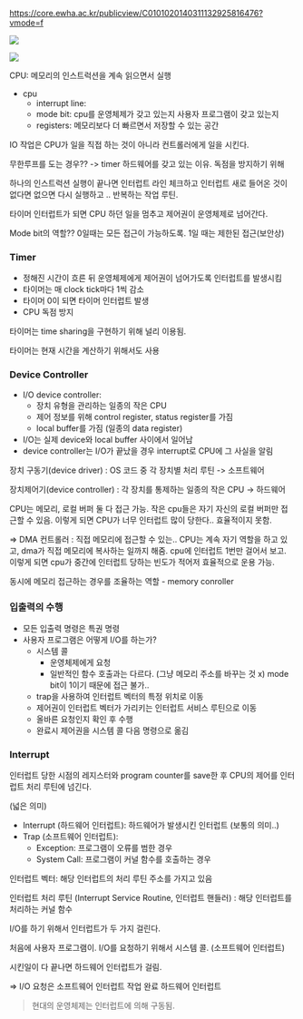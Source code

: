 
https://core.ewha.ac.kr/publicview/C0101020140311132925816476?vmode=f


![](https://user-images.githubusercontent.com/38287485/52633663-7b83f480-2f08-11e9-87c3-de2a41d6a47a.png)

![](https://user-images.githubusercontent.com/38287485/52633668-7e7ee500-2f08-11e9-8c08-d8bf1fe9e600.png)

CPU: 메모리의 인스트럭션을 계속 읽으면서 실행


- cpu
	- interrupt line: 
	- mode bit: cpu를 운영체제가 갖고 있는지 사용자 프로그램이 갖고 있는지
	- registers: 메모리보다 더 빠르면서 저장할 수 있는 공간



IO 작업은 CPU가 일을 직접 하는 것이 아니라 컨트롤러에게 일을 시킨다. 


무한루프를 도는 경우?? -> timer 하드웨어를 갖고 있는 이유. 독점을 방지하기 위해

하나의 인스트럭션 실행이 끝나면 인터럽트 라인 체크하고 
인터럽트 새로 들어온 것이 없다면 없으면 다시 실행하고 .. 반복하는 작업 루틴. 

타이머 인터럽트가 되면  CPU 하던 일을 멈추고 제어권이 운영체제로 넘어간다.  


Mode bit의 역할?? 0일때는 모든 접근이 가능하도록. 1일 때는 제한된 접근(보안상) 

### Timer

- 정해진 시간이 흐른 뒤 운영체제에게 제어권이 넘어가도록 인터럽트를 발생시킴
- 타이머는 매 clock tick마다 1씩 감소
- 타이머 0이 되면 타이머 인터럽트 발생
- CPU 독점 방지

타이머는 time sharing을 구현하기 위해 널리 이용됨.

타이머는 현재 시간을 계산하기 위해서도 사용


### Device Controller

- I/O device controller: 
	- 장치 유형을 관리하는 일종의 작은 CPU
	- 제어 정보를 위해 control register, status register를 가짐
	- local buffer를 가짐 (일종의 data register)
- I/O는 실제 device와 local buffer 사이에서 일어남
- device controller는 I/O가 끝났을 경우 interrupt로 CPU에 그 사실을 알림


장치 구동기(device driver)
: OS 코드 중 각 장치별 처리 루틴 -> 소프트웨어

장치제어기(device controller)
: 각 장치를 통제하는 일종의 작은 CPU -> 하드웨어


CPU는 메모리, 로컬 버퍼 둘 다 접근 가능.
작은 cpu들은 자기 자신의 로컬 버퍼만 접근할 수 있음. 
이렇게 되면 CPU가 너무 인터럽트 많이 당한다.. 효율적이지 못함.

=> DMA 컨트롤러 : 직접 메모리에 접근할 수 있는.. 
CPU는 계속 자기 역할을 하고 있고, dma가 직접 메모리에 복사하는 일까지 해줌. cpu에 인터럽트 1번만 걸어서 보고. 이렇게 되면 cpu가 중간에 인터럽트 당하는 빈도가 적어저 효율적으로 운용 가능.

동시에 메모리 접근하는 경우를 조율하는 역할 - memory conroller 




### 입출력의 수행

- 모든 입출력 명령은 특권 명령
- 사용자 프로그램은 어떻게 I/O를 하는가?
	- 시스템 콜 
		- 운영체제에게 요청
		- 일반적인 함수 호출과는 다르다. (그냥 메모리 주소를 바꾸는 것 x)
		mode bit이 1이기 때문에 접근 불가..
	- trap을 사용하여 인터럽트 벡터의 특정 위치로 이동
	- 제어권이 인터럽트 벡터가 가리키는 인터럽트 서비스 루틴으로 이동
	- 올바른 요청인지 확인 후 수행
	- 완료시 제어권을 시스템 콜 다음 명령으로 옮김




### Interrupt

인터럽트 당한 시점의 레지스터와 program counter를 save한 후 CPU의 제어를 인터럽트 처리 루틴에 넘긴다. 

(넓은 의미)
- Interrupt (하드웨어 인터럽트): 하드웨어가 발생시킨 인터럽트 (보통의 의미..)
- Trap (소프트웨어 인터럽트): 
	- Exception: 프로그램이 오류를 범한 경우
	- System Call: 프로그램이 커널 함수를 호출하는 경우

인터럽트 벡터: 해당 인터럽트의 처리 루틴 주소를 가지고 있음

인터럽트 처리 루틴 (Interrupt Service Routine, 인터럽트 핸들러)
: 해당 인터럽트를 처리하는 커널 함수



I/O를 하기 위해서 인터럽트가 두 가지 걸린다.

처음에 사용자 프로그램이. I/O를 요청하기 위해서 시스템 콜. (소프트웨어 인터럽트)

시킨일이 다 끝나면 하드웨어 인터럽트가 걸림.  

=> 
I/O 요청은 소프트웨어 인터럽트
작업 완료 하드웨어 인터럽트



> 현대의 운영체제는 인터럽트에 의해 구동됨.





























